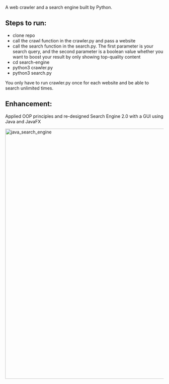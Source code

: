 A web crawler and a search engine built by Python.

## Steps to run:

- clone repo
- call the crawl function in the crawler.py and pass a website
- call the search function in the search.py. The first parameter is your search query, and the second parameter is a boolean value whether you want to boost your result by only showing top-quality content
- cd search-engine
- python3 crawler.py
- python3 search.py

You only have to run crawler.py once for each website and be able to search unlimited times.

## Enhancement:

Applied OOP principles and re-designed Search Engine 2.0 with a GUI using Java and JavaFX

<img width="792" alt="java_search_engine" src="https://github.com/user-attachments/assets/23a66606-295c-4771-8b47-6d00010e0c1d" />
